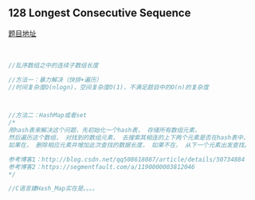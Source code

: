 ## 128 Longest Consecutive Sequence
[题目地址](https://leetcode.com/problems/longest-consecutive-sequence/description/)
<br>
<br>
<br>


```c
//乱序数组之中的连续子数组长度

//方法一：暴力解决（快排+遍历）
//时间复杂度O(nlogn)，空间复杂度O(1)，不满足题目中的O(n)的复杂度



//方法二：HashMap或者set
/*
用hash表来解决这个问题，先初始化一个hash表， 存储所有数组元素，
然后遍历这个数组， 对找到的数组元素， 去搜索其相连的上下两个元素是否在hash表中，
如果在， 删除相应元素并增加此次查找的数据长度， 如果不在， 从下一个元素出发查找。

参考博客1：http://blog.csdn.net/qq508618087/article/details/50734884
参考博客2：https://segmentfault.com/a/1190000003812046
*/

//C语言建Hash_Map实在是。。。。


```
